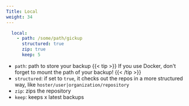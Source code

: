 ```yaml
---
Title: Local
weight: 34
---
```


```yaml
  local:
    - path: /some/path/gickup
      structured: true
      zip: true
      keep: 5
```
- `path`: path to store your backup
{{< tip >}}
If you use Docker, don't forget to mount the path of your backup!
{{< /tip >}}
- `structured`: if set to `true`, it checks out the repos in a more structured way, like `hoster/user|organization/repository`
- `zip`: zips the repository
- `keep`: keeps x latest backups
